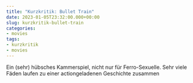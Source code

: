 ```yaml
---
title: "Kurzkritik: Bullet Train"
date: 2023-01-05T23:32:00.000+00:00
slug: kurzkritik-bullet-train
categories:
- movies
tags:
- kurzkritik
- movies
---
```


Ein (sehr) hübsches Kammerspiel, nicht nur für Ferro-Sexuelle.
Sehr viele Fäden laufen zu einer actiongeladenen Geschichte zusammen
